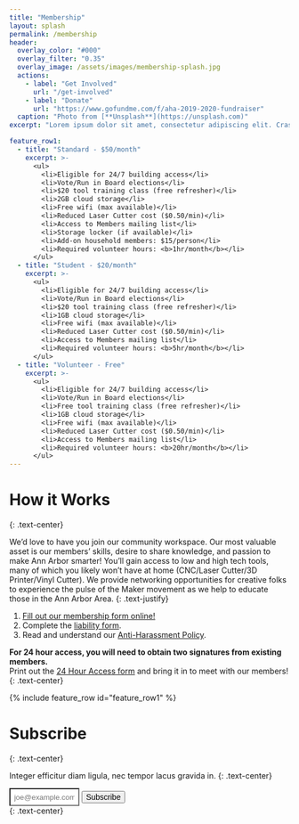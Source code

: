 ```yaml
---
title: "Membership"
layout: splash
permalink: /membership
header:
  overlay_color: "#000"
  overlay_filter: "0.35"
  overlay_image: /assets/images/membership-splash.jpg
  actions:
    - label: "Get Involved"
      url: "/get-involved"
    - label: "Donate"
      url: "https://www.gofundme.com/f/aha-2019-2020-fundraiser"
  caption: "Photo from [**Unsplash**](https://unsplash.com)"
excerpt: "Lorem ipsum dolor sit amet, consectetur adipiscing elit. Cras malesuada scelerisque mauris sit amet aliquet. Mauris consectetur tincidunt quam quis laoreet."

feature_row1:
  - title: "Standard - $50/month"
    excerpt: >-
      <ul>
        <li>Eligible for 24/7 building access</li>
        <li>Vote/Run in Board elections</li>
        <li>$20 tool training class (free refresher)</li>
        <li>2GB cloud storage</li>
        <li>Free wifi (max available)</li>
        <li>Reduced Laser Cutter cost ($0.50/min)</li>
        <li>Access to Members mailing list</li>
        <li>Storage locker (if available)</li>
        <li>Add-on household members: $15/person</li>
        <li>Required volunteer hours: <b>1hr/month</b></li>
      </ul>
  - title: "Student - $20/month"
    excerpt: >-
      <ul>
        <li>Eligible for 24/7 building access</li>
        <li>Vote/Run in Board elections</li>
        <li>$20 tool training class (free refresher)</li>
        <li>1GB cloud storage</li>
        <li>Free wifi (max available)</li>
        <li>Reduced Laser Cutter cost ($0.50/min)</li>
        <li>Access to Members mailing list</li>
        <li>Required volunteer hours: <b>5hr/month</b></li>
      </ul>
  - title: "Volunteer - Free"
    excerpt: >-
      <ul>
        <li>Eligible for 24/7 building access</li>
        <li>Vote/Run in Board elections</li>
        <li>Free tool training class (free refresher)</li>
        <li>1GB cloud storage</li>
        <li>Free wifi (max available)</li>
        <li>Reduced Laser Cutter cost ($0.50/min)</li>
        <li>Access to Members mailing list</li>
        <li>Required volunteer hours: <b>20hr/month</b></li>
      </ul>
---
```


# How it Works
{: .text-center}

We’d love to have you join our community workspace.  Our most valuable asset is our members’ skills, desire to share knowledge, and passion to make Ann Arbor smarter! You’ll gain access to low and high tech tools, many of which you likely won’t have at home (CNC/Laser Cutter/3D Printer/Vinyl Cutter). We provide networking opportunities for creative folks to experience the pulse of the Maker movement as we help to educate those in the Ann Arbor Area.
{: .text-justify}

1. [Fill out our membership form online!](https://docs.google.com/forms/d/e/1FAIpQLSczPCjGqtUpuOh5KWgoJFVucV1DnnZJRZ3dxJx8YHAvMFWZHw/viewform)
2. Complete the [liability form](https://drive.google.com/drive/folders/0Bx1lMULI24OBakNmS2dPX2JrQ1U/0B9HAmLuqM06ZY0d2X0dxTDZGbHM/0Bx1lMULI24OBaF9EVnRXeDN5eHc/0B9x4RIcqwUojMTRiQUVSZndfdzg/0B9x4RIcqwUojazRnMkdzNEZ5LTQ/0B9HAmLuqM06ZfnV1NkFxRjFOZ1R5UXNKbVc1VV9FTnZkV0xmNDZxcEdWN1BoSTNPREJFT0U/0B9HAmLuqM06ZfllMS3JWbG02X2hfdHB3WWgyZ1NJWHZDbzJweV94Z1JfY0ZfMmlCVl9QSmM?ltmpl=drive).
3. Read and understand our [Anti-Harassment Policy](https://drive.google.com/file/d/0B7i6sgB2J1X7dy1TQmFuQWdoN2s/view?usp=sharing).

**For 24 hour access, you will need to obtain two signatures from existing members.**<br/>Print out the [24 Hour Access form](https://docs.google.com/document/d/1bOipELN00-Rh_3H5WVhtKzXi6ObmuolSrnBh3vZ3V1o/edit) and bring it in to meet with our members!
{: .text-center}

{% include feature_row id="feature_row1" %}

# Subscribe
{: .text-center}

Integer efficitur diam ligula, nec tempor lacus gravida in.
{: .text-center}

<div>
  <input type="text" name="email" id="email" placeholder="joe@example.com" aria-labelledby="searchbutton" style="width: 25%; background-color: #fff; padding:.5em">
  <button class="btn btn--primary" style="font-size: 1em">Subscribe</button>
</div>
{: .text-center}
